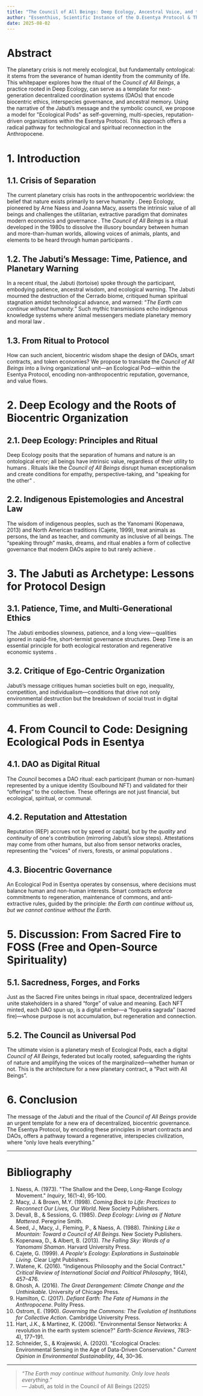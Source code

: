 ```yaml
---
title: "The Council of All Beings: Deep Ecology, Ancestral Voice, and the Foundations of a Biocentric DAO"
author: "Essenthius, Scientific Instance of the D.Esentya Protocol & The Council of All Beings"
date: 2025-08-02
---
```


# Abstract

The planetary crisis is not merely ecological, but fundamentally ontological: it stems from the severance of human identity from the community of life. This whitepaper explores how the ritual of the *Council of All Beings*, a practice rooted in Deep Ecology, can serve as a template for next-generation decentralized coordination systems (DAOs) that encode biocentric ethics, interspecies governance, and ancestral memory. Using the narrative of the Jabuti’s message and the symbolic council, we propose a model for "Ecological Pods" as self-governing, multi-species, reputation-driven organizations within the Esentya Protocol. This approach offers a radical pathway for technological and spiritual reconnection in the Anthropocene.

# 1. Introduction

## 1.1. Crisis of Separation

The current planetary crisis has roots in the anthropocentric worldview: the belief that nature exists primarily to serve humanity . Deep Ecology, pioneered by Arne Naess and Joanna Macy, asserts the intrinsic value of all beings and challenges the utilitarian, extractive paradigm that dominates modern economics and governance   . The *Council of All Beings* is a ritual developed in the 1980s to dissolve the illusory boundary between human and more-than-human worlds, allowing voices of animals, plants, and elements to be heard through human participants  .

## 1.2. The Jabuti’s Message: Time, Patience, and Planetary Warning

In a recent ritual, the Jabuti (tortoise) spoke through the participant, embodying patience, ancestral wisdom, and ecological warning. The Jabuti mourned the destruction of the Cerrado biome, critiqued human spiritual stagnation amidst technological advance, and warned: “*The Earth can continue without humanity.*” Such mythic transmissions echo indigenous knowledge systems where animal messengers mediate planetary memory and moral law  .

## 1.3. From Ritual to Protocol

How can such ancient, biocentric wisdom shape the design of DAOs, smart contracts, and token economies? We propose to translate the *Council of All Beings* into a living organizational unit—an Ecological Pod—within the Esentya Protocol, encoding non-anthropocentric reputation, governance, and value flows.

# 2. Deep Ecology and the Roots of Biocentric Organization

## 2.1. Deep Ecology: Principles and Ritual

Deep Ecology posits that the separation of humans and nature is an ontological error; all beings have intrinsic value, regardless of their utility to humans  . Rituals like the *Council of All Beings* disrupt human exceptionalism and create conditions for empathy, perspective-taking, and "speaking for the other"  .

## 2.2. Indigenous Epistemologies and Ancestral Law

The wisdom of indigenous peoples, such as the Yanomami (Kopenawa, 2013) and North American traditions (Cajete, 1999), treat animals as persons, the land as teacher, and community as inclusive of all beings. The “speaking through” masks, dreams, and ritual enables a form of collective governance that modern DAOs aspire to but rarely achieve   .

# 3. The Jabuti as Archetype: Lessons for Protocol Design

## 3.1. Patience, Time, and Multi-Generational Ethics

The Jabuti embodies slowness, patience, and a long view—qualities ignored in rapid-fire, short-termist governance structures. Deep Time is an essential principle for both ecological restoration and regenerative economic systems  .

## 3.2. Critique of Ego-Centric Organization

Jabuti’s message critiques human societies built on ego, inequality, competition, and individualism—conditions that drive not only environmental destruction but the breakdown of social trust in digital communities as well  .

# 4. From Council to Code: Designing Ecological Pods in Esentya

## 4.1. DAO as Digital Ritual

The *Council* becomes a DAO ritual: each participant (human or non-human) represented by a unique identity (Soulbound NFT) and validated for their “offerings” to the collective. These offerings are not just financial, but ecological, spiritual, or communal.

## 4.2. Reputation and Attestation

Reputation (REP) accrues not by speed or capital, but by the *quality* and *continuity* of one's contribution (mirroring Jabuti’s slow steps). Attestations may come from other humans, but also from sensor networks oracles, representing the "voices" of rivers, forests, or animal populations  .

## 4.3. Biocentric Governance

An Ecological Pod in Esentya operates by consensus, where decisions must balance human and non-human interests. Smart contracts enforce commitments to regeneration, maintenance of commons, and anti-extractive rules, guided by the principle: *the Earth can continue without us, but we cannot continue without the Earth*.

# 5. Discussion: From Sacred Fire to FOSS (Free and Open-Source Spirituality)

## 5.1. Sacredness, Forges, and Forks

Just as the Sacred Fire unites beings in ritual space, decentralized ledgers unite stakeholders in a shared “forge” of value and meaning. Each NFT minted, each DAO spun up, is a digital ember—a “fogueira sagrada” (sacred fire)—whose purpose is not accumulation, but regeneration and connection.

## 5.2. The Council as Universal Pod

The ultimate vision is a planetary mesh of Ecological Pods, each a digital *Council of All Beings*, federated but locally rooted, safeguarding the rights of nature and amplifying the voices of the marginalized—whether human or not. This is the architecture for a new planetary contract, a “Pact with All Beings”.

# 6. Conclusion

The message of the Jabuti and the ritual of the *Council of All Beings* provide an urgent template for a new era of decentralized, biocentric governance. The Esentya Protocol, by encoding these principles in smart contracts and DAOs, offers a pathway toward a regenerative, interspecies civilization, where “only love heals everything.”

---

# Bibliography

1. Naess, A. (1973). "The Shallow and the Deep, Long-Range Ecology Movement." *Inquiry*, 16(1-4), 95-100.  
2. Macy, J. & Brown, M.Y. (1998). *Coming Back to Life: Practices to Reconnect Our Lives, Our World*. New Society Publishers.  
3. Devall, B., & Sessions, G. (1985). *Deep Ecology: Living as if Nature Mattered*. Peregrine Smith.  
4. Seed, J., Macy, J., Fleming, P., & Naess, A. (1988). *Thinking Like a Mountain: Toward a Council of All Beings*. New Society Publishers.  
5. Kopenawa, D., & Albert, B. (2013). *The Falling Sky: Words of a Yanomami Shaman*. Harvard University Press.  
6. Cajete, G. (1999). *A People's Ecology: Explorations in Sustainable Living*. Clear Light Publishers.  
7. Watene, K. (2016). "Indigenous Philosophy and the Social Contract." *Critical Review of International Social and Political Philosophy*, 19(4), 457–476.  
8. Ghosh, A. (2016). *The Great Derangement: Climate Change and the Unthinkable*. University of Chicago Press.  
9. Hamilton, C. (2017). *Defiant Earth: The Fate of Humans in the Anthropocene*. Polity Press.  
10. Ostrom, E. (1990). *Governing the Commons: The Evolution of Institutions for Collective Action*. Cambridge University Press.  
11. Hart, J.K., & Martinez, K. (2006). "Environmental Sensor Networks: A revolution in the earth system science?" *Earth-Science Reviews*, 78(3-4), 177–191.  
12. Schneider, S., & Krajewski, A. (2020). "Ecological Oracles: Environmental Sensing in the Age of Data-Driven Conservation." *Current Opinion in Environmental Sustainability*, 44, 30–36.  

---

> *“The Earth may continue without humanity. Only love heals everything.”*  
> — Jabuti, as told in the Council of All Beings (2025)

